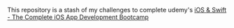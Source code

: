This repository is a stash of my challenges to complete udemy's [iOS & Swift - The Complete iOS App Development Bootcamp](https://www.udemy.com/course/ios-13-app-development-bootcamp/)
